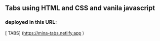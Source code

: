 ## Tabs using HTML and CSS and vanila javascript

### deployed in this URL:

[ TABS] (https://mina-tabs.netlify.app )

